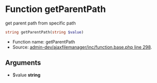 Function getParentPath
===========================

get parent path from specific path



```php
string getParentPath(string $value)
```

* Function name: getParentPath
* Source: [admin-dev/ajaxfilemanager/inc/function.base.php line 298](https://github.com/PrestaShop/PrestaShop/blob/1.6.0.2/admin-dev/ajaxfilemanager/inc/function.base.php#L298).

Arguments
---------

* $value **string**

